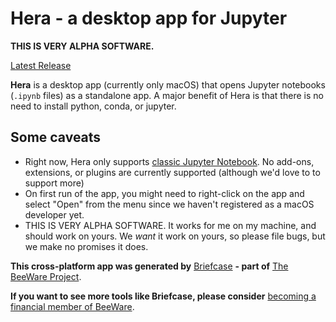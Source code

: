 # Hera - a desktop app for Jupyter

**THIS IS VERY ALPHA SOFTWARE.**

[Latest Release](https://github.com/phildini/hera/releases/latest)

**Hera** is a desktop app (currently only macOS) that opens Jupyter notebooks
(`.ipynb` files) as a standalone app. A major benefit of Hera is that there is
no need to install python, conda, or jupyter.

## Some caveats

- Right now, Hera only supports [classic Jupyter Notebook](https://github.com/jupyter/notebook).
  No add-ons, extensions, or plugins are currently supported (although we'd
  love to to support more)
- On first run of the app, you might need to right-click on the app and select
  "Open" from the menu since we haven't registered as a macOS developer yet.
- THIS IS VERY ALPHA SOFTWARE. It works for me on my machine, and should work on
  yours. We _want_ it work on yours, so please file bugs, but we make no promises
  it does.

**This cross-platform app was generated by**
[Briefcase](https://github.com/pybee/briefcase) **- part of**
[The BeeWare Project](https://pybee.org/).

**If you want to see more tools like Briefcase, please consider**
[becoming a financial member of BeeWare](https://pybee.org/contributing/membership).
